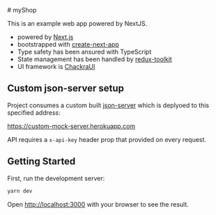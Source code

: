 # myShop

This is an example web app powered by NextJS.

- powered by [Next.js](https://nextjs.org/)
- bootstrapped with [create-next-app](https://github.com/vercel/next.js/tree/canary/packages/create-next-app)
- Type safety has been ansured with TypeScript
- State management has been handled by [redux-toolkit](https://redux-toolkit.js.org/usage/usage-with-typescript#createslice)
- UI framework is [ChackraUI](https://chakra-ui.com/)

## Custom json-server setup

Project consumes a custom built [json-server](https://github.com/typicode/json-server/) which is deplyoed to this specified address:

https://custom-mock-server.herokuapp.com

API requires a `x-api-key` header prop that provided on every request.

## Getting Started

First, run the development server:

```bash
yarn dev
```

Open [http://localhost:3000](http://localhost:3000) with your browser to see the result.
